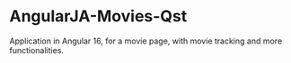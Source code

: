 # AngularJA-Movies-Qst
Application in Angular 16, for a movie page, with movie tracking and more functionalities.
